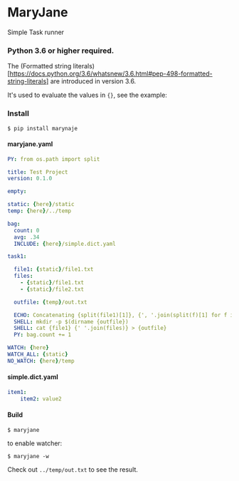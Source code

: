 # MaryJane

Simple Task runner

### Python 3.6 or higher required.

The (Formatted string literals)[https://docs.python.org/3.6/whatsnew/3.6.html#pep-498-formatted-string-literals] are introduced in version 3.6.

It's used to evaluate the values in `{}`, see the example:

### Install

    $ pip install marynaje

#### maryjane.yaml


```yaml
PY: from os.path import split

title: Test Project
version: 0.1.0

empty:

static: {here}/static
temp: {here}/../temp

bag:
  count: 0
  avg: .34
  INCLUDE: {here}/simple.dict.yaml

task1:

  file1: {static}/file1.txt
  files:
    - {static}/file1.txt
    - {static}/file2.txt

  outfile: {temp}/out.txt

  ECHO: Concatenating {split(file1)[1]}, {', '.join(split(f)[1] for f in files)} -> {split(outfile)[1]}.
  SHELL: mkdir -p $(dirname {outfile})
  SHELL: cat {file1} {' '.join(files)} > {outfile}
  PY: bag.count += 1

WATCH: {here}
WATCH_ALL: {static}
NO_WATCH: {here}/temp
```

    
#### simple.dict.yaml

```yaml
item1:
    item2: value2
```

#### Build

    $ maryjane
    
to enable watcher:

    $ maryjane -w
    
Check out `../temp/out.txt` to see the result.
